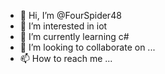 - 👋 Hi, I’m @FourSpider48
- 👀 I’m interested in iot
- 🌱 I’m currently learning c#
- 💞️ I’m looking to collaborate on ...
- 📫 How to reach me ...

<!---
FourSpider48/FourSpider48 is a ✨ special ✨ repository because its `README.md` (this file) appears on your GitHub profile.
You can click the Preview link to take a look at your changes.
--->
